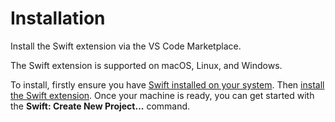 # Installation

Install the Swift extension via the VS Code Marketplace.

The Swift extension is supported on macOS, Linux, and Windows.

To install, firstly ensure you have [Swift installed on your system](https://www.swift.org/install/). Then [install the Swift extension](https://marketplace.visualstudio.com/items?itemName=swiftlang.swift-vscode). Once your machine is ready, you can get started with the **Swift: Create New Project...** command.
